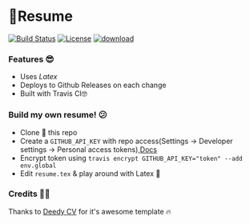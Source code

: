 # :penguin:Resume

[![Build Status](https://travis-ci.org/rajprakash00/Resume.svg?branch=master)](https://travis-ci.org/rajprakash00/Resume) [![License](https://img.shields.io/badge/License-Apache%202.0-blue.svg)](https://opensource.org/licenses/Apache-2.0) [![download](https://img.shields.io/badge/download-PDF-red)](https://github.com/rajprakash00/Resume/releases/latest/download/resume.pdf)

### Features :sunglasses:

- Uses _Latex_
- Deploys to Github Releases on each change
- Built with Travis CI:nerd_face:

### Build my own resume! :confused:

- Clone :clown_face: this repo
- Create a `GITHUB_API_KEY` with repo access(Settings -> Developer settings -> Personal access tokens),[Docs](https://docs.travis-ci.com/user/deployment/releases/#authenticating-with-an-oauth-token)
- Encrypt token using `travis encrypt GITHUB_API_KEY="token" --add env.global`
- Edit `resume.tex` & play around with Latex :ghost:

### Credits :bowing_man:

Thanks to [Deedy CV](https://github.com/deedy/Deedy-Resume) for it's awesome template :fire:
